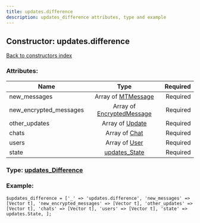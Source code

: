 ```yaml
---
title: updates.difference
description: updates_difference attributes, type and example
---
```

## Constructor: updates.difference  
[Back to constructors index](index.md)



### Attributes:

| Name     |    Type       | Required |
|----------|:-------------:|---------:|
|new\_messages|Array of [MTMessage](../types/MTMessage.md) | Required|
|new\_encrypted\_messages|Array of [EncryptedMessage](../types/EncryptedMessage.md) | Required|
|other\_updates|Array of [Update](../types/Update.md) | Required|
|chats|Array of [Chat](../types/Chat.md) | Required|
|users|Array of [User](../types/User.md) | Required|
|state|[updates\_State](../types/updates_State.md) | Required|



### Type: [updates\_Difference](../types/updates_Difference.md)


### Example:

```
$updates_difference = ['_' => 'updates.difference', 'new_messages' => [Vector t], 'new_encrypted_messages' => [Vector t], 'other_updates' => [Vector t], 'chats' => [Vector t], 'users' => [Vector t], 'state' => updates.State, ];
```  


